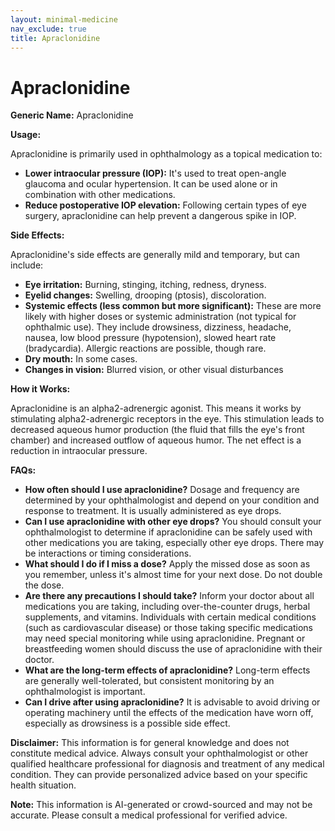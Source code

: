 ```yaml
---
layout: minimal-medicine
nav_exclude: true
title: Apraclonidine
---
```


# Apraclonidine

**Generic Name:** Apraclonidine

**Usage:**

Apraclonidine is primarily used in ophthalmology as a topical medication to:

* **Lower intraocular pressure (IOP):**  It's used to treat open-angle glaucoma and ocular hypertension.  It can be used alone or in combination with other medications.
* **Reduce postoperative IOP elevation:** Following certain types of eye surgery, apraclonidine can help prevent a dangerous spike in IOP.


**Side Effects:**

Apraclonidine's side effects are generally mild and temporary, but can include:

* **Eye irritation:** Burning, stinging, itching, redness, dryness.
* **Eyelid changes:** Swelling, drooping (ptosis), discoloration.
* **Systemic effects (less common but more significant):** These are more likely with higher doses or systemic administration (not typical for ophthalmic use). They include drowsiness, dizziness, headache, nausea, low blood pressure (hypotension), slowed heart rate (bradycardia).  Allergic reactions are possible, though rare.
* **Dry mouth:** In some cases.
* **Changes in vision:** Blurred vision, or other visual disturbances

**How it Works:**

Apraclonidine is an alpha2-adrenergic agonist.  This means it works by stimulating alpha2-adrenergic receptors in the eye.  This stimulation leads to decreased aqueous humor production (the fluid that fills the eye's front chamber) and increased outflow of aqueous humor.  The net effect is a reduction in intraocular pressure.

**FAQs:**

* **How often should I use apraclonidine?**  Dosage and frequency are determined by your ophthalmologist and depend on your condition and response to treatment.  It is usually administered as eye drops.
* **Can I use apraclonidine with other eye drops?**  You should consult your ophthalmologist to determine if apraclonidine can be safely used with other medications you are taking, especially other eye drops.  There may be interactions or timing considerations.
* **What should I do if I miss a dose?**  Apply the missed dose as soon as you remember, unless it's almost time for your next dose. Do not double the dose.
* **Are there any precautions I should take?**  Inform your doctor about all medications you are taking, including over-the-counter drugs, herbal supplements, and vitamins.  Individuals with certain medical conditions (such as cardiovascular disease) or those taking specific medications may need special monitoring while using apraclonidine. Pregnant or breastfeeding women should discuss the use of apraclonidine with their doctor.
* **What are the long-term effects of apraclonidine?**  Long-term effects are generally well-tolerated, but consistent monitoring by an ophthalmologist is important.
* **Can I drive after using apraclonidine?** It is advisable to avoid driving or operating machinery until the effects of the medication have worn off, especially as drowsiness is a possible side effect.


**Disclaimer:** This information is for general knowledge and does not constitute medical advice.  Always consult your ophthalmologist or other qualified healthcare professional for diagnosis and treatment of any medical condition.  They can provide personalized advice based on your specific health situation.


**Note:** This information is AI-generated or crowd-sourced and may not be accurate. Please consult a medical professional for verified advice.